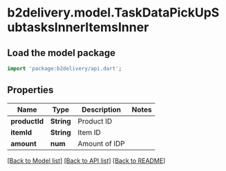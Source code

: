 # b2delivery.model.TaskDataPickUpSubtasksInnerItemsInner

## Load the model package
```dart
import 'package:b2delivery/api.dart';
```

## Properties
Name | Type | Description | Notes
------------ | ------------- | ------------- | -------------
**productId** | **String** | Product ID | 
**itemId** | **String** | Item ID | 
**amount** | **num** | Amount of IDP | 

[[Back to Model list]](../README.md#documentation-for-models) [[Back to API list]](../README.md#documentation-for-api-endpoints) [[Back to README]](../README.md)


